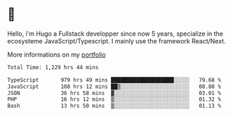 # 👋 

Hello, i'm Hugo a Fullstack developper since now 5 years, specialize in the ecosysteme JavaScript/Typescript. I mainly use the framework React/Next.

More informations on my [portfolio](https://hcampos.fr)

<!--START_SECTION:waka-->

```txt
Total Time: 1,229 hrs 44 mins

TypeScript       979 hrs 49 mins ████████████████████░░░░░   79.68 %
JavaScript       108 hrs 12 mins ██▒░░░░░░░░░░░░░░░░░░░░░░   08.80 %
JSON             36 hrs 58 mins  ▓░░░░░░░░░░░░░░░░░░░░░░░░   03.01 %
PHP              16 hrs 12 mins  ▒░░░░░░░░░░░░░░░░░░░░░░░░   01.32 %
Bash             13 hrs 50 mins  ▒░░░░░░░░░░░░░░░░░░░░░░░░   01.13 %
```

<!--END_SECTION:waka-->
